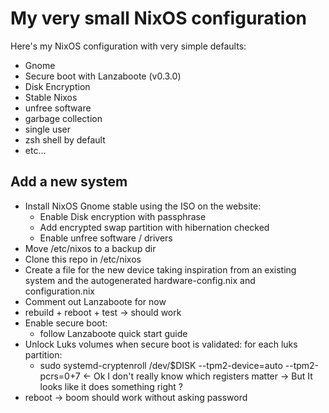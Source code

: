 # My very small NixOS configuration

Here's my NixOS configuration with very simple defaults:
- Gnome
- Secure boot with Lanzaboote (v0.3.0)
- Disk Encryption
- Stable Nixos
- unfree software
- garbage collection
- single user
- zsh shell by default
- etc...


## Add a new system

- Install NixOS Gnome stable using the ISO on the website:
    - Enable Disk encryption with passphrase
    - Add encrypted swap partition with hibernation checked
    - Enable unfree software / drivers
- Move /etc/nixos to a backup dir
- Clone this repo in /etc/nixos
- Create a file for the new device taking inspiration from an existing system and the autogenerated hardware-config.nix and configuration.nix
- Comment out Lanzaboote for now
- rebuild + reboot + test -> should work
- Enable secure boot:
  - follow Lanzaboote quick start guide
- Unlock Luks volumes when secure boot is validated:
  for each luks partition:
    - sudo systemd-cryptenroll /dev/$DISK --tpm2-device=auto --tpm2-pcrs=0+7 <- Ok I don't really know which registers matter -> But It looks like it does something right ?
- reboot -> boom should work without asking password
